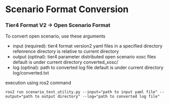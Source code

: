 # Scenario Format Conversion
### Tier4 Format V2 -> Open Scenario Format

To convert open scenario, use these arguments

- input (required):
 tier4 format version2 yaml files in a specified directory
 refenrence directory is relative to current directory
- output (optinal):
 tier4 parameter distributed open scenario xosc files
 default is under current directory converted_xosc/ 
- log (optinal):
 path to converted log file default is under current directory log/converted.txt

execution using ros2 command
```
ros2 run scenario_test_utility.py --input="path to input yaml file" --output="path to output directory" --log="path to converted log file"
```

